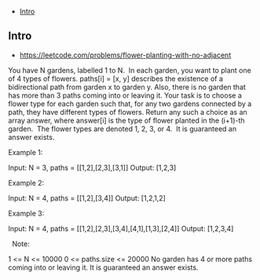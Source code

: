 - [Intro](#intro)

## Intro

- https://leetcode.com/problems/flower-planting-with-no-adjacent

You have N gardens, labelled 1 to N.  In each garden, you want to plant one of 4 types of flowers.
paths[i] = [x, y] describes the existence of a bidirectional path from garden x to garden y.
Also, there is no garden that has more than 3 paths coming into or leaving it.
Your task is to choose a flower type for each garden such that, for any two gardens connected by a path, they have different types of flowers.
Return any such a choice as an array answer, where answer[i] is the type of flower planted in the (i+1)-th garden.  The flower types are denoted 1, 2, 3, or 4.  It is guaranteed an answer exists.
 

Example 1:

Input: N = 3, paths = [[1,2],[2,3],[3,1]]
Output: [1,2,3]


Example 2:

Input: N = 4, paths = [[1,2],[3,4]]
Output: [1,2,1,2]


Example 3:

Input: N = 4, paths = [[1,2],[2,3],[3,4],[4,1],[1,3],[2,4]]
Output: [1,2,3,4]

 
Note:

1 <= N <= 10000
0 <= paths.size <= 20000
No garden has 4 or more paths coming into or leaving it.
It is guaranteed an answer exists.




